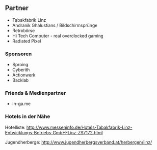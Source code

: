 ## Partner

* Tabakfabrik Linz
* Andranik Ghalustians / Bildschirmsprünge
* Retrobörse
* Hi Tech Computer - real overclocked gaming
* Radiated Pixel

### Sponsoren

* Sproing
* Cyberith
* Actionwerk
* Backlab


### Friends & Medienpartner
* in-ga.me


### Hotels in der Nähe
Hotelliste:
http://www.messeninfo.de/Hotels-Tabakfabrik-Linz-Entwicklungs-Betriebs-GmbH-Linz-ZS7172.html

Jugendherberge:
http://www.jugendherbergsverband.at/herbergen/linz/
